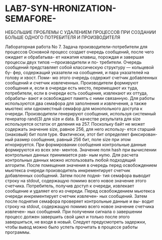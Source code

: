 # LAB7-SYN-HRONIZATION-SEMAFORE-
НЕБОЛЬШИЕ ПРОБЛЕМЫ С УДАЛЕНИЕМ ПРОЦЕССОВ ПРИ СОЗДАНИИ БОЛЬШЕ ОДНОГО ПОТРЕБИТЕЛЯ И ПРОИЗВОДИТЕЛЯ


Лабораторная работа No 7. Задача производители-потребители для
процессов
Основной процесс создает очередь сообщений, после чего ожидает и обрабатыва-
ет нажатия клавиш, порождая и завершая процессы двух типов —производители и по-
требители.
Очередь сообщений представляет собой классическую структуру — кольцевой бу-
фер, содержащий указатели на сообщения, и пара указателей на голову и хвост. Поми-
мо этого очередь содержит счетчик добавленных сообщений и счетчик извлеченных.
Производители формируют сообщения и, если в очереди есть место, перемещают
их туда, потребители, если в очереди есть сообщения, извлекают их оттуда, обрабаты-
вают и освобождают память с ними связанную.
Для работы используются два семафора для заполнения и извлечения, а также
мьютекс или одноместный семафор для монопольного доступа к очереди.
Производители генерируют сообщения, используя системный генератор rand(3)
для size и data. В качестве результата для size используется остаток от деления на 257.
Поскольку байт не может содержать значение size, равное 256, для него использу-
ется старший (знаковый) бит поля type. Фактически, этот бит определяет фиксирован-
ный размер сообщения, равный 256 бит, поле size при этом игнорируется.
При формировании сообщения контрольные данные формируются из всех эле-
ментов. Значение поля hash при вычислении контрольных данных принимается рав-
ным нулю. Для расчета контрольных данных можно использовать любой подходящий
алгоритм.
После помещения значения в очередь перед освобождением мьютекса очереди
производитель инкрементирует счетчик добавленных сообщений. Затем после подня-
тия семафора выводит строку на stdout, содержащую помимо всего новое значение
этого счетчика.
Потребитель, получив доступ к очереди, извлекает сообщение и удаляет его из
очереди. Перед освобождением мьютекса очереди инкрементирует счетчик извлечен-
ных сообщений. Затем после поднятия семафора проверяет контрольные данные и вы-
водит строку на stdout, содержащую помимо всего новое значение счетчика извлечен-
ных сообщений.
При получении сигнала о завершении процесс должен завершить свой цикл и
только после этого завершиться, не входя в новый.
Следует предусмотреть задержки, чтобы вывод можно было успеть прочитать в
процессе работы программы.
